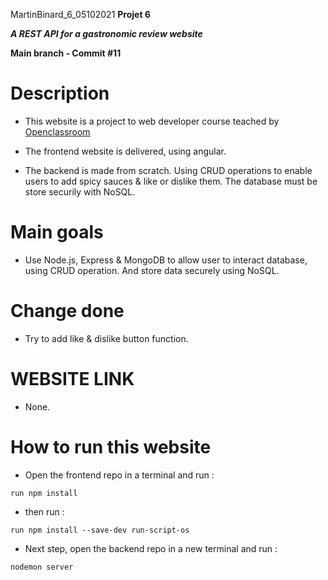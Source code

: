 MartinBinard_6_05102021
**Projet 6**

***A REST API for a gastronomic review website***

**Main branch - Commit #11**

# Description

* This website is a project to web developer course teached by [Openclassroom](https://openclassrooms.com/en/paths/141-web-developer)

* The frontend website is delivered, using angular.
* The backend is made from scratch. Using CRUD operations to enable users to add spicy sauces & like or dislike them. The database must be store securily with NoSQL.

# Main goals

* Use Node.js, Express & MongoDB to allow user to interact database, using CRUD operation. And store data securely using NoSQL. 

# Change done

* Try to add like & dislike button function.

# WEBSITE LINK

* None.

# How to run this website

* Open the frontend repo in a terminal and run :
```
run npm install
```
* then run :
```
run npm install --save-dev run-script-os
```
* Next step, open the backend repo in a new terminal and run :
```
nodemon server
```